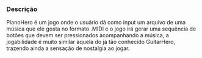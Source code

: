 
### Descrição  

PianoHero é um jogo onde o usuário dá como input um arquivo de uma música que ele gosta no formato .MIDI e o jogo irá gerar uma sequência de botões que devem ser pressionados acompanhando a música, a jogabilidade é muito similar àquela do já tão conhecido GuitarHero, trazendo ainda a sensação de nostalgia ao jogar.
